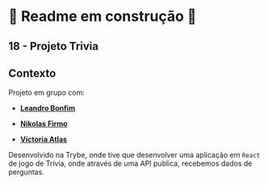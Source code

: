 
# 🚧 Readme em construção 🚧

## 18 - Projeto Trivia

## Contexto

Projeto em grupo com:

* <a href="https://github.com/Leandroswq" target="_blank" rel="external"><p><strong>Leandro Bonfim</strong></p></a>

* <a href="https://github.com/Nikolas-Firmo-Cardoso" target="_blank" rel="external"><p><strong>Nikolas Firmo</strong></p></a>

* <a href="https://github.com/victoriaatlas" target="_blank" rel="external"><p><strong>Victoria Atlas</strong></p></a>

Desenvolvido na Trybe, onde tive que desenvolver uma aplicação em `React` de jogo de Trivia, onde através de uma API publica, recebemos dados de perguntas. 
